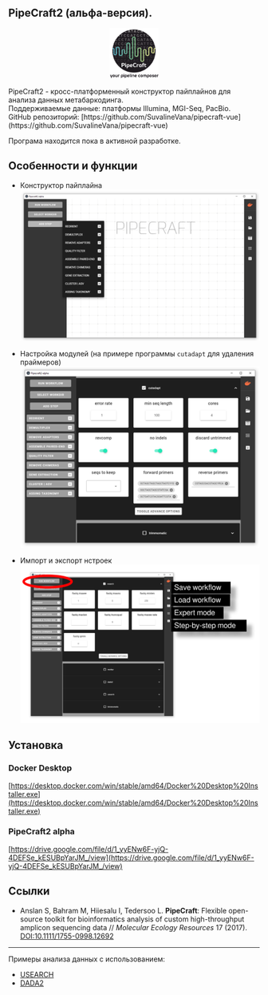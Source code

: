 ## PipeCraft2 (альфа-версия).
<p align="center"><img src="Images/PipeCraft2_logo.png" width="100" title="PipeCraft2" /><br/></p>
PipeCraft2 - кросс-платформенный конструктор пайплайнов для анализа данных метабаркодинга. <br/>
Поддерживаемые данные: платформы Illumina, MGI-Seq, PacBio. <br/>
GitHub репозиторий: [https://github.com/SuvalineVana/pipecraft-vue](https://github.com/SuvalineVana/pipecraft-vue) <br/>

Програма находится пока в активной разработке.

## Особенности и функции 

- Конструктор пайплайна<br/>
  <img src="Images/PipeCraft2_modules.png" width="500" title="PipeCraft modules" /><br/>

- Настройка модулей (на примере программы `cutadapt` для удаления праймеров)<br/>
  <img src="Images/PipeCraft2_cutadapt.png" width="500" title="PipeCraft2 - cutadapt module" /><br/>

- Импорт и экспорт нстроек<br/>
  <img src="Images/PipeCraft2_workflow.png " width="650" title="PipeCraft2 - workflows" /><br/>



## Установка

### Docker Desktop
[https://desktop.docker.com/win/stable/amd64/Docker%20Desktop%20Installer.exe](https://desktop.docker.com/win/stable/amd64/Docker%20Desktop%20Installer.exe)

### PipeCraft2 alpha
[https://drive.google.com/file/d/1_yyENw6F-yjQ-4DEFSe_kESUBpYarJM_/view](https://drive.google.com/file/d/1_yyENw6F-yjQ-4DEFSe_kESUBpYarJM_/view)


## Ссылки

- Anslan S, Bahram M, Hiiesalu I, Tedersoo L. **PipeCraft**: Flexible open-source toolkit for bioinformatics analysis of custom high-throughput amplicon sequencing data // _Molecular Ecology Resources_ 17 (2017). [DOI:10.1111/1755-0998.12692](https://onlinelibrary.wiley.com/doi/10.1111/1755-0998.12692)


_________________

Примеры анализа данных с использованием:
- [USEARCH](01_USEARCH.md)
- [DADA2](02_DADA2.md)
